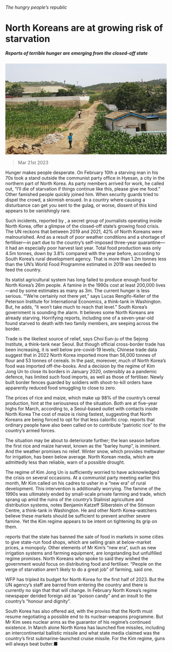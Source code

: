 ###### The hungry people’s republic

# North Koreans are at growing risk of starvation 

##### Reports of terrible hunger are emerging from the closed-off state 

![image](images/20230325_ASP005.jpg) 

> Mar 21st 2023 

Hunger makes people desperate. On February 10th a starving man in his 70s took a stand outside the communist party office in Hyesan, a city in the northern part of North Korea. As party members arrived for work, he called out, “I’ll die of starvation if things continue like this, please give me food.” Other famished people quickly joined him. When security guards tried to dispel the crowd, a skirmish ensued. In a country where causing a disturbance can get you sent to the gulag, or worse, dissent of this kind appears to be vanishingly rare.

Such incidents, reported by , a secret group of journalists operating inside North Korea, offer a glimpse of the closed-off state’s growing food crisis. The UN reckons that between 2019 and 2021, 42% of North Koreans were malnourished. And as a result of poor weather conditions and a shortage of fertiliser—in part due to the country’s self-imposed three-year quarantine—it had an especially poor harvest last year. Total food production was only 4.5m tonnes, down by 3.8% compared with the year before, according to South Korea’s rural development agency. That is more than 1.2m tonnes less than the UN’s World Food Programme estimated in 2019 was needed to feed the country. 

Its statist agricultural system has long failed to produce enough food for North Korea’s 26m people. A famine in the 1990s cost at least 200,000 lives—and by some estimates as many as 3m. The current hunger is less serious. “‘We’re certainly not there yet,” says Lucas Rengifo-Keller of the Peterson Institute for International Economics, a think-tank in Washington. But, he adds, “it won’t take much to reach that level.” South Korea’s government is sounding the alarm. It believes some North Koreans are already starving. Horrifying reports, including one of a seven-year-old found starved to death with two family members, are seeping across the border.

Trade is the likeliest source of relief, says Choi Eun-ju of the Sejong Institute, a think-tank near Seoul. But though official cross-border trade has been increasing, it is well below pre-covid-19 levels; Chinese trade data suggest that in 2022 North Korea imported more than 56,000 tonnes of flour and 53 tonnes of cereals. In the past, moreover, much of North Korea’s food was imported off-the-books. And a decision by the regime of Kim Jong Un to close its borders in January 2020, ostensibly as a pandemic defence, has limited such food imports, as well as those of fertiliser. Newly built border fences guarded by soldiers with shoot-to-kill orders have apparently reduced food smuggling to close to zero. 

The prices of rice and maize, which make up 98% of the country’s cereal production, hint at the seriousness of the situation. Both are at five-year highs for March, according to, a Seoul-based outlet with contacts inside North Korea The cost of maize is rising fastest, suggesting that North Koreans are being forced to opt for that less calorific crop.  reports that ordinary people have also been called on to contribute “patriotic rice” to the country’s armed forces.

The situation may be about to deteriorate further; the lean season before the first rice and maize harvest, known as the “barley hump”, is imminent. And the weather promises no relief. Winter snow, which provides meltwater for irrigation, has been below average. North Korean media, which are admittedly less than reliable, warn of a possible drought. 

The regime of Kim Jong Un is sufficiently worried to have acknowledged the crisis on several occasions. At a communist party meeting earlier this month, Mr Kim called on his cadres to usher in a “new era” of rural development. This intervention is additionally worrying. The famine of the 1990s was ultimately ended by small-scale private farming and trade, which sprang up amid the ruins of the country’s Stalinist agriculture and distribution systems, notes Benjamin Katzeff Silberstein of the Stimson Centre, a think-tank in Washington. He and other North Korea-watchers believe these markets should be sufficient to prevent another severe famine. Yet the Kim regime appears to be intent on tightening its grip on them.

reports that the state has banned the sale of food in markets in some cities to give state-run food shops, which are selling grain at below-market prices, a monopoly. Other elements of Mr Kim’s “new era”, such as new irrigation systems and farming equipment, are longstanding but unfulfilled regime promises. North Koreans who spoke to  said they wished the government would focus on distributing food and fertiliser. “People on the verge of starvation aren’t likely to do a great job” of farming, said one.

WFP has tripled its budget for North Korea for the first half of 2023. But the UN agency’s staff are barred from entering the country and there is currently no sign that that will change. In February North Korea’s regime newspaper derided foreign aid as “poison candy” and an insult to the country’s “honour and dignity”. 

South Korea has also offered aid, with the proviso that the North must resume negotiating a possible end to its nuclear-weapons programme. But Mr Kim sees nuclear arms as the guarantor of his regime’s continued existence. In March alone North Korea has launched five missiles, including an intercontinental ballistic missile and what state media claimed was the country’s first submarine-launched cruise missile. For the Kim regime, guns will always beat butter.■

